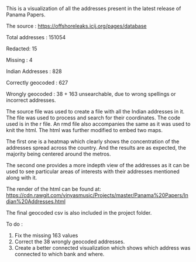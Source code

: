 This is a visualization of all the addresses present in the latest release of Panama Papers.

The source : https://offshoreleaks.icij.org/pages/database

Total addresses : 151054

Redacted: 15         	

Missing : 4

Indian Addresses : 828

Correctly geocoded : 627

Wrongly geocoded : 38 + 163 unsearchable, due to wrong spellings or incorrect addresses. 


The source file was used to create a file with all the Indian addresses in it. The file was used to process and search for their
coordinates. The code used is in the r file. An rmd file also accompanies the same as it was used to knit the html.
The html was further modified to embed two maps.

The first one is a heatmap which clearly shows the concentration of the addresses spread across the country. And the results are as
expected, the majority being centered around the metros.

The second one provides a more indepth view of the addresses as it can be used to see particular areas of interests with their addresses mentioned along with it.

The render of the html can be found at:
https://cdn.rawgit.com/vinyasmusic/Projects/master/Panama%20Papers/Indian%20Addresses.html

The final geocoded csv is also included in the project folder.


To do :

1. Fix the missing 163 values
2. Correct the 38 wrongly geocoded addresses.
3. Create a better connected visualization which shows which address was connected to which bank and where.

